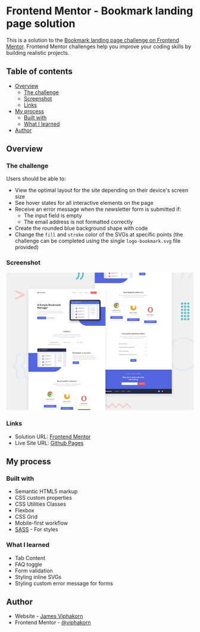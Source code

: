 # Frontend Mentor - Bookmark landing page solution

This is a solution to the [Bookmark landing page challenge on Frontend Mentor](https://www.frontendmentor.io/challenges/bookmark-landing-page-5d0b588a9edda32581d29158). Frontend Mentor challenges help you improve your coding skills by building realistic projects.

## Table of contents

- [Overview](#overview)
  - [The challenge](#the-challenge)
  - [Screenshot](#screenshot)
  - [Links](#links)
- [My process](#my-process)
  - [Built with](#built-with)
  - [What I learned](#what-i-learned)
- [Author](#author)

## Overview

### The challenge

Users should be able to:

- View the optimal layout for the site depending on their device's screen size
- See hover states for all interactive elements on the page
- Receive an error message when the newsletter form is submitted if:
  - The input field is empty
  - The email address is not formatted correctly
- Create the rounded blue background shape with code
- Change the `fill` and `stroke` color of the SVGs at specific points (the challenge can be completed using the single `logo-bookmark.svg` file provided)

### Screenshot

![](design/desktop-preview.jpg)

### Links

- Solution URL: [Frontend Mentor](https://www.frontendmentor.io/solutions/bookmark-landing-page-aQb3jOkdq0)
- Live Site URL: [Github Pages](https://viphakorn.github.io/fem-bookmark/)

## My process

### Built with

- Semantic HTML5 markup
- CSS custom properties
- CSS Utilities Classes
- Flexbox
- CSS Grid
- Mobile-first workflow
- [SASS](https://sass-lang.com/) - For styles

### What I learned

- Tab Content
- FAQ toggle
- Form validation
- Styling inline SVGs
- Styling custom error message for forms

## Author

- Website - [James Viphakorn](https://james-viphakorn.web.app/)
- Frontend Mentor - [@viphakorn](https://www.frontendmentor.io/profile/viphakorn)
